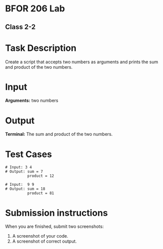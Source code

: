 # BFOR 206 Lab
## Class 2-2

# Task Description
Create a script that accepts two numbers as arguments
and prints the sum and product of the two numbers.

# Input
**Arguments:** two numbers

# Output
**Terminal:** The sum and product of the two numbers.

# Test Cases

```
# Input: 3 4
# Output: sum = 7
          product = 12

# Input:  9 9
# Output: sum = 18
          product = 81

```

# Submission instructions
When you are finished, submit two screenshots:
1.  A screenshot of your code.
2.  A screenshot of correct output.
